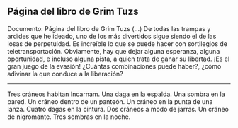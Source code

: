 ## Página del libro de Grim Tuzs
Documento: Página del libro de Grim Tuzs
(...) De todas las trampas y ardides que he ideado, uno de los más divertidos sigue siendo el de las losas de perpetuidad. Es increíble lo que se puede hacer con sortilegios de teletransportación. Obviamente, hay que dejar alguna esperanza, alguna oportunidad, e incluso alguna pista, a quien trata de ganar su libertad. ¡Es el gran juego de la evasión! ¿Cuántas combinaciones puede haber?, ¿cómo adivinar la que conduce a la liberación?
***
Tres cráneos habitan Incarnam.
Una daga en la espalda.
Una sombra en la pared.
Un cráneo dentro de un panteón.
Un cráneo en la punta de una lanza.
Cuatro dagas en la cintura.
Dos cráneos a modo de jarras.
Un cráneo de nigromante.
Tres sombras en la noche.
